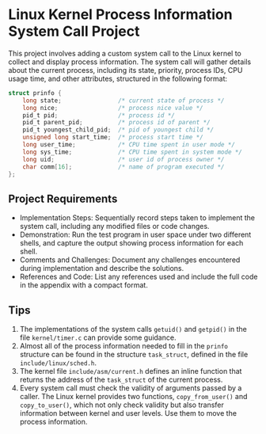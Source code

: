 # Linux Kernel Process Information System Call Project

This project involves adding a custom system call to the Linux kernel to collect and display process information. The system call will gather details about the current process, including its state, priority, process IDs, CPU usage time, and other attributes, structured in the following format:

```c
struct prinfo {
    long state;                /* current state of process */
    long nice;                 /* process nice value */
    pid_t pid;                 /* process id */
    pid_t parent_pid;          /* process id of parent */
    pid_t youngest_child_pid;  /* pid of youngest child */
    unsigned long start_time;  /* process start time */
    long user_time;            /* CPU time spent in user mode */
    long sys_time;             /* CPU time spent in system mode */
    long uid;                  /* user id of process owner */
    char comm[16];             /* name of program executed */
};
```

## Project Requirements

- Implementation Steps: Sequentially record steps taken to implement the system call, including any modified files or code changes.
- Demonstration: Run the test program in user space under two different shells, and capture the output showing process information for each shell.
- Comments and Challenges: Document any challenges encountered during implementation and describe the solutions.
- References and Code: List any references used and include the full code in the appendix with a compact format.

## Tips

1. The implementations of the system calls `getuid()` and `getpid()` in the file `kernel/timer.c` can provide some guidance.
2. Almost all of the process information needed to fill in the `prinfo` structure can be found in the structure `task_struct`, defined in the file `include/linux/sched.h`.
3. The kernel file `include/asm/current.h` defines an inline function that returns the address of the `task_struct` of the current process.
4. Every system call must check the validity of arguments passed by a caller. The Linux kernel provides two functions, `copy_from_user()` and `copy_to_user()`, which not only check validity but also transfer information between kernel and user levels. Use them to move the process information.
